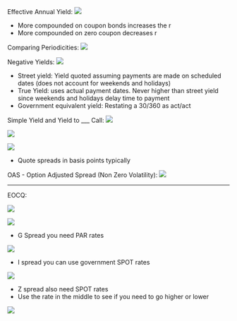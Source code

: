 


Effective Annual Yield:
![](https://i.imgur.com/tXuKoN9.png)
- More compounded on coupon bonds increases the r
- More compounded on zero coupon decreases r


Comparing Periodicities:
![](https://i.imgur.com/KNekTZb.png)



Negative Yields:
![](https://i.imgur.com/LPe7XzP.png)
- Street yield: Yield quoted assuming payments are made on scheduled dates (does not account for weekends and holidays)
- True Yield: uses actual payment dates. Never higher than street yield since weekends and holidays delay time to payment
- Government equivalent yield: Restating a 30/360 as act/act



Simple Yield and Yield to ___ Call:
![](https://i.imgur.com/X4N0v6O.png)



![](https://i.imgur.com/W7bjFOZ.png)





![](https://i.imgur.com/I15rZMu.png)
- Quote spreads in basis points typically




OAS - Option Adjusted Spread (Non Zero Volatility):
![](https://i.imgur.com/x6LzoO1.png)

___
EOCQ:



![](https://i.imgur.com/QuhsGdC.png)



![](https://i.imgur.com/8a9BZiK.png)
- G Spread you need PAR rates


![](https://i.imgur.com/eSYN9p0.png)
- I spread you can use government SPOT rates




![](https://i.imgur.com/ftt9i2s.png)
- Z spread also need SPOT rates
- Use the rate in the middle to see if you need to go higher or lower




![](https://i.imgur.com/ljCMNBl.png)
